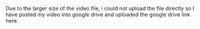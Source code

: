 Due to the larger size of the video file, i could not upload the file directly so I have posted my video into google drive and uploaded the google drive link here. 
